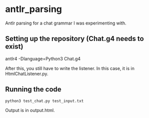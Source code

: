 # antlr_parsing
Antlr parsing for a chat grammar I was experimenting with.

## Setting up the repository (Chat.g4 needs to exist)
antlr4 -Dlanguage=Python3 Chat.g4

After this, you still have to write the listener. In this case, it is in HtmlChatListener.py. 

## Running the code
`python3 test_chat.py test_input.txt`

Output is in output.html.
